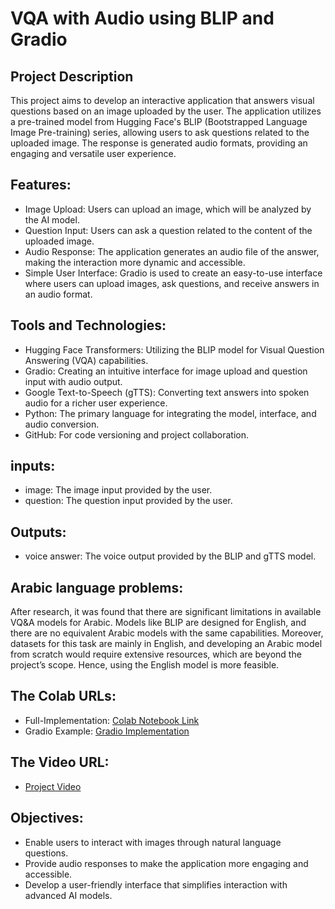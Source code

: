 # VQA with Audio using BLIP and Gradio
## Project Description
This project aims to develop an interactive application that answers visual questions based on an image uploaded by the user. The application utilizes a pre-trained model from Hugging Face's BLIP (Bootstrapped Language Image Pre-training) series, allowing users to ask questions related to the uploaded image. The response is generated audio formats, providing an engaging and versatile user experience.

## Features:
- Image Upload: Users can upload an image, which will be analyzed by the AI model.
- Question Input: Users can ask a question related to the content of the uploaded image.
- Audio Response: The application generates an audio file of the answer, making the interaction more dynamic and accessible.
- Simple User Interface: Gradio is used to create an easy-to-use interface where users can upload images, ask questions, and receive answers in an audio format.
## Tools and Technologies:
- Hugging Face Transformers: Utilizing the BLIP model for Visual Question Answering (VQA) capabilities.
- Gradio: Creating an intuitive interface for image upload and question input with audio output.
- Google Text-to-Speech (gTTS): Converting text answers into spoken audio for a richer user experience.
- Python: The primary language for integrating the model, interface, and audio conversion.
- GitHub: For code versioning and project collaboration.
##  inputs:
- image: The image input provided by the user.
- question: The question input provided by the user.
## Outputs:
- voice answer: The voice output provided by the BLIP and gTTS model.
## Arabic language problems:
After research, it was found that there are significant limitations in available VQ&A models for Arabic. Models like BLIP are designed for English, and there are no equivalent Arabic models with the same capabilities. 
Moreover, datasets for this task are mainly in English, and developing an Arabic model from scratch would require extensive resources, which are beyond the project’s scope. Hence, using the English model is more feasible.
## The Colab URLs:
- Full-Implementation: [Colab Notebook Link](https://colab.research.google.com/drive/1nBDQaz2k_4L3zv8b8FUp309pdEFrA0jV?usp=sharing)
- Gradio Example: [Gradio Implementation](https://huggingface.co/spaces/saja003/VQA-with-Audio)
## The Video URL:
- [Project  Video](https://drive.google.com/file/d/1_ZoLPdzxAvP5hQJkwnpRSTSnPWXdjcPz/view?usp=sharing)
## Objectives:
- Enable users to interact with images through natural language questions.
- Provide audio responses to make the application more engaging and accessible.
- Develop a user-friendly interface that simplifies interaction with advanced AI models.
